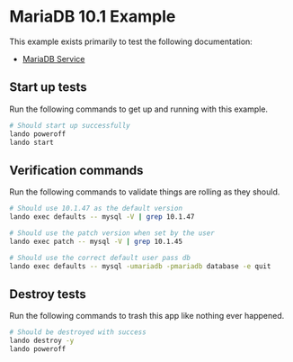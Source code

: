 # MariaDB 10.1 Example

This example exists primarily to test the following documentation:

* [MariaDB Service](https://docs.lando.dev/plugins/mariadb)

## Start up tests

Run the following commands to get up and running with this example.

```bash
# Should start up successfully
lando poweroff
lando start
```

## Verification commands

Run the following commands to validate things are rolling as they should.

```bash
# Should use 10.1.47 as the default version
lando exec defaults -- mysql -V | grep 10.1.47

# Should use the patch version when set by the user
lando exec patch -- mysql -V | grep 10.1.45

# Should use the correct default user pass db
lando exec defaults -- mysql -umariadb -pmariadb database -e quit
```

## Destroy tests

Run the following commands to trash this app like nothing ever happened.

```bash
# Should be destroyed with success
lando destroy -y
lando poweroff
```
